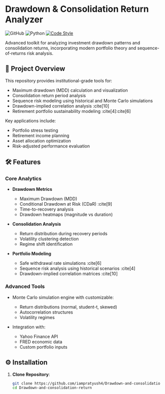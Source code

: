 # Drawdown & Consolidation Return Analyzer

![GitHub](https://img.shields.io/github/license/iampratyush4/Drawdown-and-consolidation-return)
![Python](https://img.shields.io/badge/Python-3.8%2B-blue)
[![Code Style](https://img.shields.io/badge/code%20style-black-000000.svg)](https://github.com/psf/black)

Advanced toolkit for analyzing investment drawdown patterns and consolidation returns, incorporating modern portfolio theory and sequence-of-returns risk analysis.

## 📌 Project Overview

This repository provides institutional-grade tools for:
- Maximum drawdown (MDD) calculation and visualization
- Consolidation return period analysis
- Sequence risk modeling using historical and Monte Carlo simulations
- Drawdown-implied correlation analysis :cite[10]
- Retirement portfolio sustainability modeling :cite[4]:cite[6]

Key applications include:
- Portfolio stress testing
- Retirement income planning
- Asset allocation optimization
- Risk-adjusted performance evaluation

## 🛠 Features

### Core Analytics
- **Drawdown Metrics**
  - Maximum Drawdown (MDD)
  - Conditional Drawdown at Risk (CDaR) :cite[9]
  - Time-to-recovery analysis
  - Drawdown heatmaps (magnitude vs duration)

- **Consolidation Analysis**
  - Return distribution during recovery periods
  - Volatility clustering detection
  - Regime shift identification

- **Portfolio Modeling**
  - Safe withdrawal rate simulations :cite[6]
  - Sequence risk analysis using historical scenarios :cite[4]
  - Drawdown-implied correlation matrices :cite[10]

### Advanced Tools
- Monte Carlo simulation engine with customizable:
  - Return distributions (normal, student-t, skewed)
  - Autocorrelation structures
  - Volatility regimes

- Integration with:
  - Yahoo Finance API
  - FRED economic data
  - Custom portfolio inputs

## ⚙️ Installation

1. **Clone Repository**:
   ```bash
   git clone https://github.com/iampratyush4/Drawdown-and-consolidation-return.git
   cd Drawdown-and-consolidation-return
